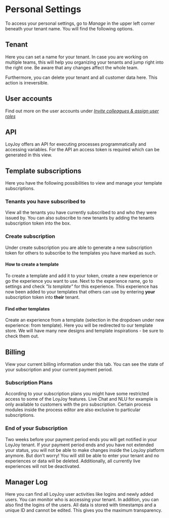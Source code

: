# Personal Settings  

To access your personal settings, go to *Manage* in the upper left corner beneath your tenant name. You will find the following options. 

## Tenant
Here you can set a name for your tenant. In case you are working on multiple teams, this will help you organizing your tenants and jump right into the right one. Be aware that any changes affect the whole team. 

Furthermore, you can delete your tenant and all customer data here. This action is irreversible.

## User accounts 
Find out more on the user accounts under [*Invite colleagues & assign user roles*](https://github.com/loyjoy/academy/blob/main/basic/start/roles.md)

## API
LoyJoy offers an API for executing processes programmatically and accessing variables. For the API an access token is required which can be generated in this view.

## Template subscriptions 
Here you have the following possibilities to view and manage your template subscriptions. 

### Tenants you have subscribed to 
View all the tenants you have currently subscribed to and who they were issued by. You can also subscribe to new tenants by adding the tenants subscription token into the box. 

### Create subscription
Under create subscription you are able to generate a new subscription token for others to subscribe to the templates you have marked as such. 
	
#### How to create a template
To create a template and add it to your token, create a new experience or go the experience you want to use. Next to the              experience name, go to settings and check *"Is template"* for this experience. This experience has now been added to your templates that others can use by entering **your** subscription token into **their** tenant. 

#### Find other templates 
Create an experience from a template (selection in the dropdown under new experience: from template). Here you will be redirected to our template store. We will have many new designs and template inspirations - be sure to check them out.

## Billing 
View your current billing information under this tab. You can see the state of your subscription and your current payment period. 

### Subscription Plans 
According to your subscription plans you might have some restricted access to some of the LoyJoy features. Live Chat and NLU for example is only available to customers with the pro subscription. Certain process modules inside the process editor are also exclusive to particular subscriptions. 

### End of your Subscription 
Two weeks before your payment period ends you will get notified in your LoyJoy tenant. If your payment period ends and you have not extended your status, you will not be able to make changes inside the LoyJoy platform anymore. But don’t worry! You will still be able to enter your tenant and no experiences or data will be deleted. Additionally, all currently live experiences will not be deactivated. 

## Manager Log 
Here you can find all LoyJoy user activities like logins and newly added users. You can monitor who is accessing your tenant. In addition, you can also find the logins of the users. All data is stored with timestamps and a unique ID and cannot be edited. This gives you the maximum transparency.
